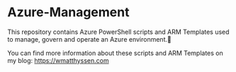 # Azure-Management
This repository contains Azure PowerShell scripts and ARM Templates used to manage, govern and operate an Azure environment.🚀

You can find more information about these scripts and ARM Templates on my blog: https://wmatthyssen.com
